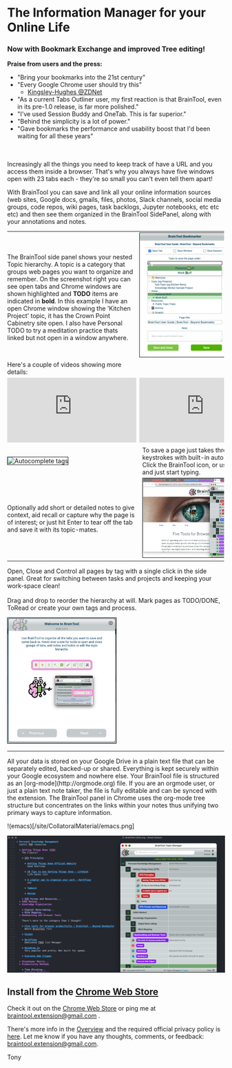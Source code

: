 # The Information Manager for your Online Life

### Now with Bookmark Exchange and improved Tree editing!

**Praise from users and the press:**
- "Bring your bookmarks into the 21st century"
- "Every Google Chrome user should try this"
    - [Kingsley-Hughes @ZDNet](https://www.zdnet.com/article/every-google-chrome-user-should-try-this/)
- "As a current Tabs Outliner user, my first reaction is that BrainTool, even in its pre-1.0 release, is far more polished."
- "I've used Session Buddy and OneTab. This is far superior."
- "Behind the simplicity is a lot of power."
- "Gave bookmarks the performance and usability boost that I'd been waiting for all these years"
  
<br/><br/>
Increasingly all the things you need to keep track of have a URL and you access them inside a browser. That's why you always have five windows open with 23 tabs each - they're so small you can't even tell them apart! 

With BrainTool you can save and link all your online information sources (web sites, Google docs, gmails, files, photos, Slack channels, social media groups, code repos, wiki pages, task backlogs, Jupyter notebooks, etc etc etc) and then see them organized in the BrainTool SidePanel, along with your annotations and notes. 

<table style="border:none;">
<tr>
<td style="border:none; vertical-align:top; padding-left:0px; padding-top: 50px;">
The BrainTool side panel shows your nested Topic hierarchy. A topic is a category that groups web pages you want to organize and remember. On the screenshot right you can see open tabs and Chrome windows are shown highlighted and <b>TODO</b> items are indicated in <b>bold</b>. In this example I have an open Chrome window showing the 'Kitchen Project' topic, it has the Crown Point Cabinetry site open. I also have Personal TODO to try a meditation practice thats linked but not open in a window anywhere.
</td>
<td style="border:none; padding-left:0px; width:50%"><img src="/site/SaverSuggestions10.png" alt="BrainTool sidepanel" style="border:solid; border-width:thin; width:70%;"></td>
</tr>
<tr>
<td style="border:none; padding-left:0px;">
Here's a couple of videos showing more details:
</td></tr>
<tr>
<td  style="border:none; padding-left:0px;">
<iframe src="https://www.youtube.com/embed/K6PhRJAAdRg" frameborder="0" allow="accelerometer; autoplay; clipboard-write; encrypted-media; gyroscope; picture-in-picture" allowfullscreen></iframe>
<!--
<iframe src="https://www.youtube.com/embed/UfvceH03iAc?origin=https://braintool.org" frameborder="0" allow="accelerometer; autoplay; clipboard-write; encrypted-media; gyroscope; picture-in-picture" allowfullscreen></iframe> 
-->
</td>
<td  style="border:none; padding-left:0px;">
<iframe src="https://www.youtube.com/embed/8NZ6q5Y4Q0s?origin=https://braintool.org" frameborder="0" allow="accelerometer; autoplay; clipboard-write; encrypted-media; gyroscope; picture-in-picture" allowfullscreen></iframe>
</td>
</tr>
<tr id='2'>
<td style="border:none; padding-left:0px;"><img src="/site/CollatoralMaterial/SaverSuggestions10.png" alt="Autocomplete tags" style="border:solid; border-width:thin;"></td>
<td style="border:none;">
To save a page just takes three or four keystrokes with built-in auto-complete. Click the BrainTool icon, or use Option-b, and just start typing.
</td>
</tr>
<tr>
<td style="border:none; padding-left:0px;">
Optionally add short or detailed notes to give context, aid recall or capture why the page is of interest; or just hit Enter to tear off the tab and save it with its topic-mates.
</td>
<td style="border:none;"><img src="/site/CollatoralMaterial/TabGroups.png" alt="Notes Entry" style="border:solid; border-width:thin;"></td>
</tr>
</table>

Open, Close and Control all pages by tag with a single click in the side panel. Great for switching between tasks and projects and keeping your work-space clean!
<br/><br/>
Drag and drop to reorder the hierarchy at will. Mark pages as TODO/DONE, ToRead or create your own tags and process.
<br/>

<img src="/media/BT-Buddy.png" alt="edit buttons" style="border:solid; border-width:thin; width:50%;">

<hr/>
All your data is stored on your Google Drive in a plain text file that can be separately edited, backed-up or shared. Everything is kept securely within your Google ecosystem and nowhere else. Your BrainTool file is structured as an [org-mode](http://orgmode.org) file. If you are an orgmode user, or just a plain text note taker, the file is fully editable and can be synced with the extension. The BrainTool panel in Chrome uses the org-mode tree structure but concentrates on the links within your notes thus unifying two primary ways to capture information.

!(emacs)[/site/CollatoralMaterial/emacs.png]
<td style="border:none;"><img src="/site/CollatoralMaterial/emacs.png" alt="Notes Entry" style="border:solid; border-width:thin;"></td>

##  Install from the [Chrome Web Store](https://chrome.google.com/webstore/detail/braintool/fialfmcgpibjgdoeodaondepigiiddio)

Check it out on the [Chrome Web Store](https://chrome.google.com/webstore/detail/braintool/fialfmcgpibjgdoeodaondepigiiddio) or ping me at braintool.extension@gmail.com .

There's more info in the [Overview](http://braintool.org/overview) and the required official privacy policy is [here](./BrainToolPrivacyPolicy.pdf). Let me know if you have any thoughts, comments, or feedback: [braintool.extension@gmail.com](mailto:braintool.extension@gmail.com). 

Tony 
